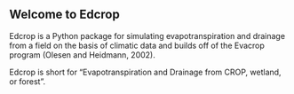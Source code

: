 ## Welcome to Edcrop

Edcrop is a Python package for simulating evapotranspiration and drainage from a field on the basis of 
climatic data and builds off of the Evacrop program (Olesen and Heidmann, 2002).

Edcrop is short for “Evapotranspiration and Drainage from CROP, wetland, or forest”.
